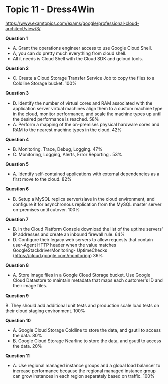 # Topic 11 - Dress4Win

https://www.examtopics.com/exams/google/professional-cloud-architect/view/3/

**Question 1**

- A. Grant the operations engineer access to use Google Cloud Shell.
- A, you can do pretty much everything from cloud shell.
- All it needs is Cloud Shell with the Cloud SDK and gcloud tools.

**Question 2**

- C. Create a Cloud Storage Transfer Service Job to copy the files to a Coldline Storage bucket. 100%

**Question 3**

- D. Identify the number of virtual cores and RAM associated with the application server virtual machines align them to a custom machine type in the cloud, monitor performance, and scale the machine types up until the desired performance is reached. 58%
- A. Perform a mapping of the on-premises physical hardware cores and RAM to the nearest machine types in the cloud. 42%

**Question 4**

- B. Monitoring, Trace, Debug, Logging. 47%
- C. Monitoring, Logging, Alerts, Error Reporting . 53%

**Question 5**

- A. Identify self-contained applications with external dependencies as a first move to the cloud. 82%

**Question 6**

- B. Setup a MySQL replica server/slave in the cloud environment, and configure it for asynchronous replication from the MySQL master server on-premises until cutover. 100%

**Question 7**

- B. In the Cloud Platform Console download the list of the uptime servers' IP addresses and create an inbound firewall rule. 64%
- D. Configure their legacy web servers to allow requests that contain user-Agent HTTP header when the value matches GoogleStackdriverMonitoring- UptimeChecks (https://cloud.google.com/monitoring) 36%

**Question 8**

- A. Store image files in a Google Cloud Storage bucket. Use Google Cloud Datastore to maintain metadata that maps each customer's ID and their image files.

**Question 9**

B. They should add additional unit tests and production scale load tests on their cloud staging environment. 100%

**Question 10**

- A. Google Cloud Storage Coldline to store the data, and gsutil to access the data. 80%
- B. Google Cloud Storage Nearline to store the data, and gsutil to access the data. 20%

**Question 11**

- A. Use regional managed instance groups and a global load balancer to increase performance because the regional managed instance group can grow instances in each region separately based on traffic. 100%
